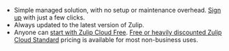 * Simple managed solution, with no setup or maintenance
  overhead. [Sign up](/new/) with just a few clicks.
* Always updated to the latest version of Zulip.
* Anyone can [start with Zulip Cloud Free](/new/). [Free or heavily
  discounted Zulip Cloud Standard](https://zulip.com/plans/) pricing is available for
  most non-business uses.
